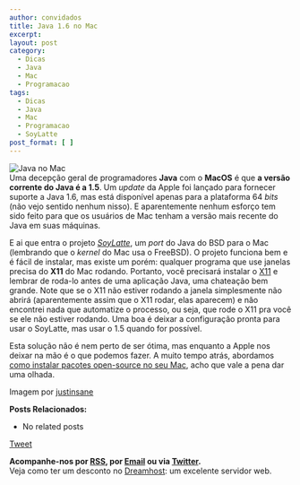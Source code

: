 ```yaml
---
author: convidados
title: Java 1.6 no Mac
excerpt:
layout: post
category:
  - Dicas
  - Java
  - Mac
  - Programacao
tags:
  - Dicas
  - Java
  - Mac
  - Programacao
  - SoyLatte
post_format: [ ]
---
```

![Java no Mac][1]  
Uma decepção geral de programadores **Java** com o **MacOS** é que **a versão corrente do Java é a 1.5**. Um *update* da Apple foi lançado para fornecer suporte a Java 1.6, mas está disponível apenas para a plataforma 64 *bits* (não vejo sentido nenhum nisso). E aparentemente nenhum esforço tem sido feito para que os usuários de Mac tenham a versão mais recente do Java em suas máquinas. 

E ai que entra o projeto [*SoyLatte*][2], um *port* do Java do BSD para o Mac (lembrando que o *kernel* do Mac usa o FreeBSD). O projeto funciona bem e é fácil de instalar, mas existe um porém: qualquer programa que use janelas precisa do **X11** do Mac rodando. Portanto, você precisará instalar o [X11][3] e lembrar de roda-lo antes de uma aplicação Java, uma chateação bem grande. Note que se o X11 não estiver rodando a janela simplesmente não abrirá (aparentemente assim que o X11 rodar, elas aparecem) e não encontrei nada que automatize o processo, ou seja, que rode o X11 pra você se ele não estiver rodando. Uma boa é deixar a configuração pronta para usar o SoyLatte, mas usar o 1.5 quando for possível. 

Esta solução não é nem perto de ser ótima, mas enquanto a Apple nos deixar na mão é o que podemos fazer. A muito tempo atrás, abordamos [como instalar pacotes open-source no seu Mac][4], acho que vale a pena dar uma olhada. 

Imagem por [justinsane][5] 

**Posts Relacionados:** 
*   No related posts



[Tweet][6] 





**Acompanhe-nos por [ RSS][7], por [Email][8] ou via [Twitter][9].**  
Veja como ter um desconto no [Dreamhost][10]: um excelente servidor web.

 [1]: http://vidageek.net/wp-content/uploads/2008/08/java-no-mac.jpg
 [2]: http://landonf.bikemonkey.org/static/soylatte/ "SoyLatte"
 [3]: http://www.apple.com/macosx/features/x11/ "X11"
 [4]: http://vidageek.net/2007/02/10/unix-no-mac/ "como instalar pacotes open-source no seu Mac"
 [5]: http://flickr.com/photos/justinsane/416961879/ "justinsane"
 [6]: https://twitter.com/share
 [7]: http://feeds.feedburner.com/VidaGeek
 [8]: http://feedburner.google.com/fb/a/mailverify?uri=VidaGeek&loc=pt_BR
 [9]: http://twitter.com/blogvidageek
 [10]: http://vidageek.net/dreamhost/
